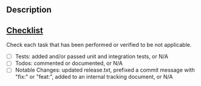 ## Description

## [Checklist](https://github.com/stjude/proteinpaint/wiki/Pull-Request-Checklist)

Check each task that has been performed or verified to be not applicable.
- [ ] Tests: added and/or passed unit and integration tests, or N/A
- [ ] Todos: commented or documented, or N/A
- [ ] Notable Changes: updated release.txt, prefixed a commit message with "fix:" or "feat:", added to an internal tracking document, or N/A
